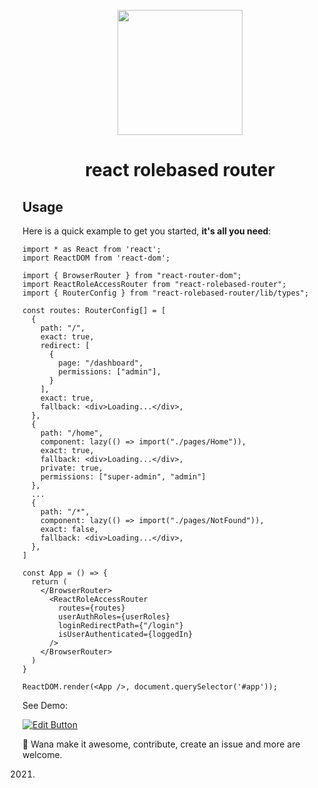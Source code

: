 <p align="center">
  <a href="https://github.com/LeulAria/react-role-based-router">
    <img width="200" src="https://raw.githubusercontent.com/LeulAria/react-role-based-router/main/assets/react-rolebased-routerlogo.png">
  </a>
</p>

<h1 align="center">react rolebased router</h1>

## Usage

Here is a quick example to get you started, **it's all you need**:

```tsx
import * as React from 'react';
import ReactDOM from 'react-dom';

import { BrowserRouter } from "react-router-dom";
import ReactRoleAccessRouter from "react-rolebased-router";
import { RouterConfig } from "react-rolebased-router/lib/types";

const routes: RouterConfig[] = [
  {
    path: "/",
    exact: true,
    redirect: [
      {
        page: "/dashboard",
        permissions: ["admin"],
      }
    ],
    exact: true,
    fallback: <div>Loading...</div>,
  },
  {
    path: "/home",
    component: lazy(() => import("./pages/Home")),
    exact: true,
    fallback: <div>Loading...</div>,
    private: true,
    permissions: ["super-admin", "admin"]
  },
  ...
  {
    path: "/*",
    component: lazy(() => import("./pages/NotFound")),
    exact: false,
    fallback: <div>Loading...</div>,
  },
]

const App = () => {
  return (
    </BrowserRouter>
      <ReactRoleAccessRouter
        routes={routes}
        userAuthRoles={userRoles}
        loginRedirectPath={"/login"}
        isUserAuthenticated={loggedIn}
      />
    </BrowserRouter>
  )
}

ReactDOM.render(<App />, document.querySelector('#app'));
```

See Demo:

[![Edit Button](https://codesandbox.io/static/img/play-codesandbox.svg)](https://codesandbox.io/s/bold-beaver-4lrq6)

🤔 Wana make it awesome, contribute, create an issue and more  are welcome.

2021.
